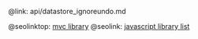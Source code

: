 @link: api/datastore_ignoreundo.md

@seolinktop: [mvc library](https://webix.com)
@seolink: [javascript library list](https://webix.com/widget/list/)